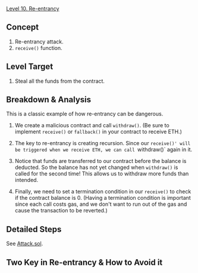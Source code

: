 [Level 10. Re-entrancy](https://ethernaut.openzeppelin.com/level/0x2a24869323C0B13Dff24E196Ba072dC790D52479)

## Concept

1. Re-entrancy attack.
2. `receive()` function.

## Level Target

1. Steal all the funds from the contract.

## Breakdown & Analysis

This is a classic example of how re-entrancy can be dangerous.

1. We create a malicious contract and call `withdraw()`. (Be sure to implement `receive()` or `fallback()` in your contract to receive ETH.)
 
2. The key to re-entrancy is creating recursion. Since our `receive()' will be triggered when we receive ETH, we can call `withdraw()` again in it.

3. Notice that funds are transferred to our contract before the balance is deducted. So the balance has not yet changed when `withdraw()` is called for the second time! This allows us to withdraw more funds than intended.

4. Finally, we need to set a termination condition in our `receive()` to check if the contract balance is 0. (Having a termination condition is important since each call costs gas, and we don't want to run out of the gas and cause the transaction to be reverted.)

## Detailed Steps

See [Attack.sol](https://github.com/timou0911/Ethernaut-Solution-and-Explanation/blob/main/10.%20Re-entrancy%20%E2%98%85%E2%98%85%E2%98%85%E2%98%86%E2%98%86/Attack.sol).

## Two Key in Re-entrancy & How to Avoid it

